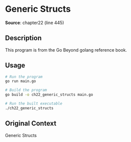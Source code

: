 # Generic Structs

**Source**: chapter22 (line 445)

## Description

This program is from the Go Beyond golang reference book.

## Usage

```bash
# Run the program
go run main.go

# Build the program
go build -o ch22_generic_structs main.go

# Run the built executable
./ch22_generic_structs
```

## Original Context

Generic Structs

